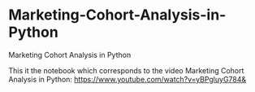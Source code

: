 # Marketing-Cohort-Analysis-in-Python
Marketing Cohort Analysis in Python 

This it the notebook which corresponds to the video Marketing Cohort Analysis in Python: https://www.youtube.com/watch?v=yBPgluyG784&
